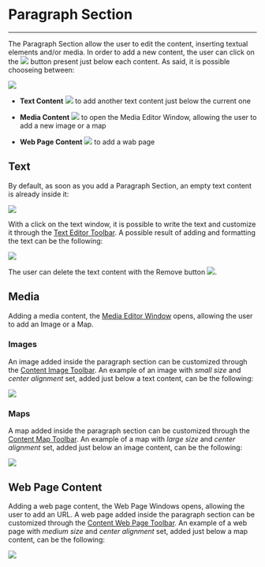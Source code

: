 # Paragraph Section
**********************

The Paragraph Section allow the user to edit the content, inserting textual elements and/or media. In order to add a new content, the user can click on the <img src="../img/button/++++.jpg" class="ms-docbutton"/> button present just below each content. As said, it is possible chooseing between:

<img src="../img/paragraph-section/add-paragraph.jpg" class="ms-docimage"/>

* **Text Content** <img src="../img/button/add-text-content.jpg" class="ms-docbutton"/> to add another text content just below the current one

* **Media Content** <img src="../img/button/add-media-content.jpg" class="ms-docbutton"/> to open the Media Editor Window, allowing the user to add a new image or a map

* **Web Page Content** <img src="../img/button/web-page-button.jpg" class="ms-docbutton"/> to add a wab page 

## Text

By default, as soon as you add a Paragraph Section, an empty text content is already inside it:

<img src="../img/paragraph-section/paragraph-section.jpg" class="ms-docimage"/>

With a click on the text window, it is possible to write the text and customize it through the [Text Editor Toolbar](text-editor-toolbar.md). A possible result of adding and formatting the text can be the following: 

<img src="../img/paragraph-section/p-text-content.jpg" class="ms-docimage"/>

The user can delete the text content with the Remove button  <img src="../img/button/remove2.jpg" class="ms-docbutton"/>.

## Media

Adding a media content, the [Media Editor Window](media-editor-window.md) opens, allowing the user to add an Image or a Map. 

### Images

An image added inside the paragraph section can be customized through the [Content Image Toolbar](content-image-toolbar.md). An example of an image with *small size* and *center alignment* set, added just below a text content, can be the following:

<img src="../img/paragraph-section/text-image.jpg" class="ms-docimage"/>

### Maps

A map added inside the paragraph section can be customized through the [Content Map Toolbar](content-map-toolbar.md). An example of a map with *large size* and *center alignment* set, added just below an image content, can be the following:

<img src="../img/paragraph-section/image-map.jpg" class="ms-docimage"/>

## Web Page Content 

Adding a web page content, the Web Page Windows opens, allowing the user to add an URL. A web page added inside the paragraph section can be customized through the [Content Web Page Toolbar](content-web-toolbar.md). An example of a web page with *medium size* and *center alignment* set, added just below a map content, can be the following:

<img src="../img/paragraph-section/map-web.jpg" class="ms-docimage"/>

